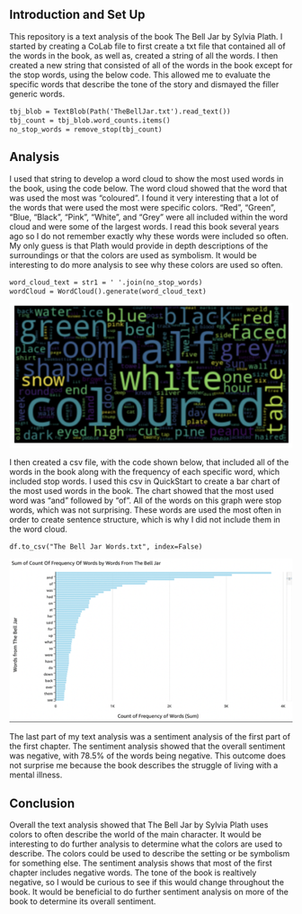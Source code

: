 ## Introduction and Set Up
This repository is a text analysis of the book The Bell Jar by Sylvia Plath. I started by creating a CoLab file to first create a txt file that contained all of the words in the book, as well as, created a string of all the words. I then created a new string that consisted of all of the words in the book except for the stop words, using the below code. This allowed me to evaluate the specific words that describe the tone of the story and dismayed the filler generic words. 
```
tbj_blob = TextBlob(Path('TheBellJar.txt').read_text())
tbj_count = tbj_blob.word_counts.items()
no_stop_words = remove_stop(tbj_count)
```
## Analysis
I used that string to develop a word cloud to show the most used words in the book, using the code below. The word cloud showed that the word that was used the most was “coloured”. I found it very interesting that a lot of the words that were used the most were specific colors. “Red”, “Green”, “Blue, “Black”, “Pink”, “White”, and “Grey” were all included within the word cloud and were some of the largest words. I read this book several years ago so I do not remember exactly why these words were included so often. My only guess is that Plath would provide in depth descriptions of the surroundings or that the colors are used as symbolism. It would be interesting to do more analysis to see why these colors are used so often.
```
word_cloud_text = str1 = ' '.join(no_stop_words)
wordCloud = WordCloud().generate(word_cloud_text)
```
![Word Cloud](/Images/Word_Cloud.png)

I then created a csv file, with the code shown below, that included all of the words in the book along with the frequency of each specific word, which included stop words. I used this csv in QuickStart to create a bar chart of the most used words in the book. The chart showed that the most used word was “and” followed by “of”. All of the words on this graph were stop words, which was not surprising. These words are used the most often in order to create sentence structure, which is why I did not include them in the word cloud.

```
df.to_csv("The Bell Jar Words.txt", index=False)
```
![Word Count Bar Graph](/Images/Word_Count_Graph.png)

The last part of my text analysis was a sentiment analysis of the first part of the first chapter. The sentiment analysis showed that the overall sentiment was negative, with 78.5% of the words being negative. This outcome does not surprise me because the book describes the struggle of living with  a mental illness.

## Conclusion
Overall the text analysis showed that The Bell Jar by Sylvia Plath uses colors to often describe the world of the main character. It would be interesting to do further analysis to determine what the colors are used to describe. The colors could be used to describe the setting or be symbolism for something else. The sentiment analysis shows that most of the first chapter includes negative words. The tone of the book is realtively negative, so I would be curious to see if this would change throughout the book. It would be beneficial to do further sentiment analysis on more of the book to determine its overall sentiment. 

